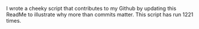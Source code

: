 I wrote a cheeky script that contributes to my Github by updating this ReadMe to illustrate why more than commits matter. This script has run 1221 times.